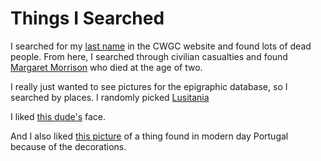 # Things I Searched

I searched for my [last name](https://www.cwgc.org/find/find-war-dead/results?lastName=morrison) in the CWGC website and found lots of dead people. From here, I searched through civilian casualties and found [Margaret Morrison](https://www.cwgc.org/find-war-dead/casualty/3100092/morrison,-margaret-jean/) who died at the age of two. 

I really just wanted to see pictures for the epigraphic database, so I searched by places. I randomly picked [Lusitania](https://edh-www.adw.uni-heidelberg.de/foto/suche?f_nr=&provinz=Lus&land=&fo_antik=&fo_modern=&aufbewahrung=&vorlage=&aufnahme_jahr=&qualitaet=&cil=&ae=&andere=&kommentar=&hd_nr=&sort=f_nr&anzahl=20) 

I liked [this dude's](https://edh-www.adw.uni-heidelberg.de/edh/foto/F003511#?c=0&m=0&s=0&cv=0&r=0&xywh=120%2C124%2C859%2C673) face. 

And I also liked [this picture](https://edh-www.adw.uni-heidelberg.de/edh/foto/F002262#?c=0&m=0&s=0&cv=0&r=0&xywh=251%2C47%2C1283%2C1004) of a thing found in modern day Portugal because of the decorations.
